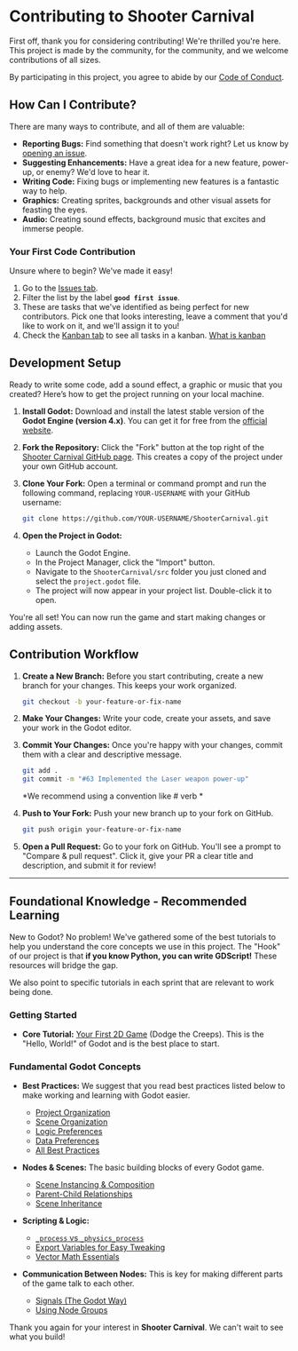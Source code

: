 # Contributing to Shooter Carnival

First off, thank you for considering contributing! We're thrilled you're here. This project is made by the community, for the community, and we welcome contributions of all sizes.

By participating in this project, you agree to abide by our [Code of Conduct](CODE_OF_CONDUCT.md).

## How Can I Contribute?

There are many ways to contribute, and all of them are valuable:

*   **Reporting Bugs:** Find something that doesn't work right? Let us know by [opening an issue](https://github.com/HouZenKai/ShooterCarnival/issues/new/choose).
*   **Suggesting Enhancements:** Have a great idea for a new feature, power-up, or enemy? We'd love to hear it.
*   **Writing Code:** Fixing bugs or implementing new features is a fantastic way to help.
*   **Graphics:** Creating sprites, backgrounds and other visual assets for feasting the eyes.
*   **Audio:** Creating sound effects, background music that excites and immerse people.


### Your First Code Contribution

Unsure where to begin? We've made it easy!

1.  Go to the [Issues tab](https://github.com/HouZenKai/ShooterCarnival/issues).
2.  Filter the list by the label **`good first issue`**.
3.  These are tasks that we've identified as being perfect for new contributors. Pick one that looks interesting, leave a comment that you'd like to work on it, and we'll assign it to you!
4.  Check the [Kanban tab](https://github.com/orgs/HouZenKai/projects/3/views/1) to see all tasks in a kanban. [What is kanban](https://www.youtube.com/watch?v=qp7Wc6ba_fc)

## Development Setup

Ready to write some code, add a sound effect, a graphic or music that you created? Here’s how to get the project running on your local machine.

1.  **Install Godot:** Download and install the latest stable version of the **Godot Engine (version 4.x)**. You can get it for free from the [official website](https://godotengine.org/download/).

2.  **Fork the Repository:** Click the "Fork" button at the top right of the [Shooter Carnival GitHub page](https://github.com/HouZenKai/ShooterCarnival). This creates a copy of the project under your own GitHub account.

3.  **Clone Your Fork:** Open a terminal or command prompt and run the following command, replacing `YOUR-USERNAME` with your GitHub username:
    ```bash
    git clone https://github.com/YOUR-USERNAME/ShooterCarnival.git
    ```

4.  **Open the Project in Godot:**
    *   Launch the Godot Engine.
    *   In the Project Manager, click the "Import" button.
    *   Navigate to the `ShooterCarnival/src` folder you just cloned and select the `project.godot` file.
    *   The project will now appear in your project list. Double-click it to open.

You're all set! You can now run the game and start making changes or adding assets.

## Contribution Workflow

1.  **Create a New Branch:** Before you start contributing, create a new branch for your changes. This keeps your work organized.
    ```bash
    git checkout -b your-feature-or-fix-name
    ```

2.  **Make Your Changes:** Write your code, create your assets, and save your work in the Godot editor.

3.  **Commit Your Changes:** Once you're happy with your changes, commit them with a clear and descriptive message.
    ```bash
    git add .
    git commit -m "#63 Implemented the Laser weapon power-up"
    ```
    *We recommend using a convention like #<issue number> verb *

4.  **Push to Your Fork:** Push your new branch up to your fork on GitHub.
    ```bash
    git push origin your-feature-or-fix-name
    ```

5.  **Open a Pull Request:** Go to your fork on GitHub. You'll see a prompt to "Compare & pull request". Click it, give your PR a clear title and description, and submit it for review!

---

## Foundational Knowledge - Recommended Learning

New to Godot? No problem! We've gathered some of the best tutorials to help you understand the core concepts we use in this project. The "Hook" of our project is that **if you know Python, you can write GDScript!** These resources will bridge the gap.

We also point to specific tutorials in each sprint that are relevant to work being done.

### Getting Started

*   **Core Tutorial:** [Your First 2D Game](https://docs.godotengine.org/en/stable/getting_started/first_2d_game/index.html) (Dodge the Creeps). This is the "Hello, World!" of Godot and is the best place to start.

### Fundamental Godot Concepts

*   **Best Practices:** We suggest that you read best practices listed below to make working and learning with Godot easier.
    *   [Project Organization](https://docs.godotengine.org/en/stable/tutorials/best_practices/project_organization.html)
    *   [Scene Organization](https://docs.godotengine.org/en/stable/tutorials/best_practices/scene_organization.html)
    *   [Logic Preferences](https://docs.godotengine.org/en/stable/tutorials/best_practices/logic_preferences.html)
    *   [Data Preferences](https://docs.godotengine.org/en/stable/tutorials/best_practices/data_preferences.html)
    *   [All Best Practices](https://docs.godotengine.org/en/stable/tutorials/best_practices/index.html)

*   **Nodes & Scenes:** The basic building blocks of every Godot game.
    *   [Scene Instancing & Composition](https://docs.godotengine.org/en/stable/getting_started/step_by_step/scenes_and_nodes.html)
    *   [Parent-Child Relationships](https://www.youtube.com/watch?v=y3k9Cx-ifII)
    *   [Scene Inheritance](https://docs.godotengine.org/en/stable/tutorials/scripting/scene_inheritance.html)

*   **Scripting & Logic:**
    *   [`_process` vs `_physics_process`](https://docs.godotengine.org/en/stable/tutorials/scripting/idle_and_physics_processing.html)
    *   [Export Variables for Easy Tweaking](https://docs.godotengine.org/en/stable/tutorials/scripting/gdscript/basics.html#exports)
    *   [Vector Math Essentials](https://docs.godotengine.org/en/stable/tutorials/math/vector_math.html)

*   **Communication Between Nodes:** This is key for making different parts of the game talk to each other.
    *   [Signals (The Godot Way)](https://docs.godotengine.org/en/stable/getting_started/step_by_step/signals.html)
    *   [Using Node Groups](https://docs.godotengine.org/en/stable/tutorials/scripting/groups.html)


Thank you again for your interest in **Shooter Carnival**. We can't wait to see what you build!

